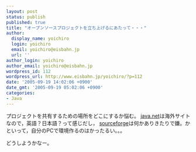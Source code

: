 ```yaml
---
layout: post
status: publish
published: true
title: "オープンソースプロジェクトを立ち上げるにあたって・・・"
author:
  display_name: yoichiro
  login: yoichiro
  email: yoichiro@eisbahn.jp
  url: ''
author_login: yoichiro
author_email: yoichiro@eisbahn.jp
wordpress_id: 112
wordpress_url: http://www.eisbahn.jp/yoichiro/?p=112
date: '2005-09-19 14:02:06 +0900'
date_gmt: '2005-09-19 05:02:06 +0900'
categories:
- Java
---
```


プロジェクトを共有するための場所をどこにするか悩む。
[java.net](http://java.net)は海外サイトなので，英語？日本語？って感じだし，
[sourceforge](http://sourceforge.jp/)は何かありきたりで嫌。かといって，自分のPCで環境作るのはかったるい。。。

どうしようかなー。
